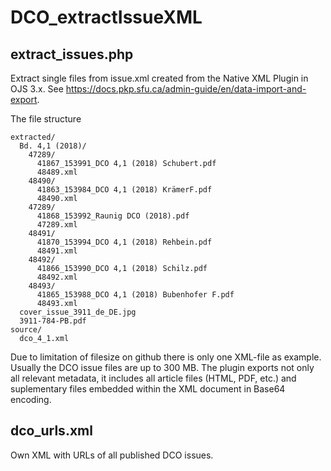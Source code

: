 # DCO_extractIssueXML
## extract_issues.php
Extract single files from issue.xml created from the Native XML Plugin in OJS 3.x.
See https://docs.pkp.sfu.ca/admin-guide/en/data-import-and-export.

The file structure
```
extracted/
  Bd. 4,1 (2018)/
    47289/
      41867_153991_DCO 4,1 (2018) Schubert.pdf
      48489.xml
    48490/
      41863_153984_DCO 4,1 (2018) KrämerF.pdf
      48490.xml
    47289/
      41868_153992_Raunig DCO (2018).pdf  
      47289.xml
    48491/  
      41870_153994_DCO 4,1 (2018) Rehbein.pdf
      48491.xml
    48492/
      41866_153990_DCO 4,1 (2018) Schilz.pdf  
      48492.xml
    48493/  
      41865_153988_DCO 4,1 (2018) Bubenhofer F.pdf 
      48493.xml
  cover_issue_3911_de_DE.jpg
  3911-784-PB.pdf
source/
  dco_4_1.xml
```
Due to limitation of filesize on github there is only one XML-file as example. 
Usually the DCO issue files are up to 300 MB. The plugin exports not only all relevant metadata, it includes all article files (HTML, PDF, etc.) and suplementary files embedded within the XML document in Base64 encoding.

## dco_urls.xml
Own XML with URLs of all published DCO issues.

